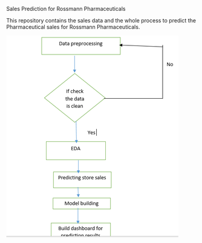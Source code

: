 Sales Prediction for Rossmann Pharmaceuticals

This repository contains the sales data and the whole process to predict the Pharmaceutical sales for Rossmann Pharmaceuticals.

![img.png](img.png)
